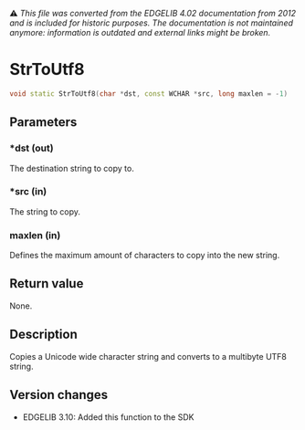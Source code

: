 :warning: _This file was converted from the EDGELIB 4.02 documentation from 2012 and is included for historic purposes. The documentation is not maintained anymore: information is outdated and external links might be broken._

# StrToUtf8


```c++
void static StrToUtf8(char *dst, const WCHAR *src, long maxlen = -1)
```

## Parameters
### *dst (out)
The destination string to copy to.

### *src (in)
The string to copy.

### maxlen (in)
Defines the maximum amount of characters to copy into the new string.

## Return value
None.

## Description
Copies a Unicode wide character string and converts to a multibyte UTF8 string.

## Version changes
- EDGELIB 3.10: Added this function to the SDK

